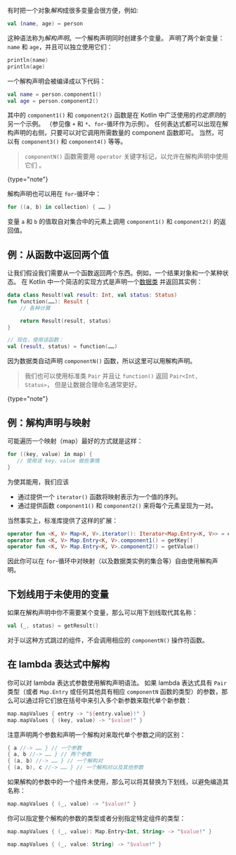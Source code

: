 [//]: # (title: 解构声明)

有时把一个对象*解构*成很多变量会很方便，例如:

```kotlin
val (name, age) = person
```

这种语法称为*解构声明*。一个解构声明同时创建多个变量。
声明了两个新变量： `name` 和 `age`，并且可以独立使用它们：

 ```kotlin
println(name)
println(age)
```

一个解构声明会被编译成以下代码：

```kotlin
val name = person.component1()
val age = person.component2()
```

其中的 `component1()` 和 `component2()` 函数是在 Kotlin 中广泛使用的*约定原则*的另一个示例。
（参见像 `+` 和 `*`、`for`-循环作为示例）。
任何表达式都可以出现在解构声明的右侧，只要可以对它调用所需数量的 component
函数即可。 当然，可以有 `component3()` 和 `component4()` 等等。

> `componentN()` 函数需要用 `operator` 关键字标记，以允许在解构声明中使用它们 
> 。
>
{type="note"}

解构声明也可以用在 `for`-循环中：

```kotlin
for ((a, b) in collection) { …… }
```

变量 `a` 和 `b` 的值取自对集合中的元素上调用 `component1()` 和 `component2()` 的返回值。 

## 例：从函数中返回两个值
 
让我们假设我们需要从一个函数返回两个东西。例如，一个结果对象和一个某种状态。
在 Kotlin 中一个简洁的实现方式是声明一个[数据类](data-classes.md) 并返回其实例：

```kotlin
data class Result(val result: Int, val status: Status)
fun function(……): Result {
    // 各种计算

    return Result(result, status)
}

// 现在，使用该函数：
val (result, status) = function(……)
```

因为数据类自动声明 `componentN()` 函数，所以这里可以用解构声明。

> 我们也可以使用标准类 `Pair` 并且让 `function()` 返回 `Pair<Int, Status>`，
> 但是让数据合理命名通常更好。
>
{type="note"}

## 例：解构声明与映射

可能遍历一个映射（map）最好的方式就是这样：

```kotlin
for ((key, value) in map) {
   // 使用该 key、value 做些事情
}
```

为使其能用，我们应该

* 通过提供一个 `iterator()` 函数将映射表示为一个值的序列。
* 通过提供函数 `component1()` 和 `component2()` 来将每个元素呈现为一对。
  
当然事实上，标准库提供了这样的扩展：

```kotlin
operator fun <K, V> Map<K, V>.iterator(): Iterator<Map.Entry<K, V>> = entrySet().iterator()
operator fun <K, V> Map.Entry<K, V>.component1() = getKey()
operator fun <K, V> Map.Entry<K, V>.component2() = getValue()
```

因此你可以在 `for`-循环中对映射（以及数据类实例的集合等）自由使用解构声明。

## 下划线用于未使用的变量

如果在解构声明中你不需要某个变量，那么可以用下划线取代其名称：

```kotlin
val (_, status) = getResult()
```

对于以这种方式跳过的组件，不会调用相应的 `componentN()` 操作符函数。

## 在 lambda 表达式中解构

你可以对 lambda 表达式参数使用解构声明语法。
如果 lambda 表达式具有 `Pair` 类型（或者 `Map.Entry` 或任何其他具有相应 `componentN` 
函数的类型）的参数，那么可以通过将它们放在括号中来引入多个新参数来取代单个新参数：   

```kotlin
map.mapValues { entry -> "${entry.value}!" }
map.mapValues { (key, value) -> "$value!" }
```

注意声明两个参数和声明一个解构对来取代单个参数之间的区别：  

```kotlin
{ a //-> …… } // 一个参数
{ a, b //-> …… } // 两个参数
{ (a, b) //-> …… } // 一个解构对
{ (a, b), c //-> …… } // 一个解构对以及其他参数
```

如果解构的参数中的一个组件未使用，那么可以将其替换为下划线，以避免编造其名称：

```kotlin
map.mapValues { (_, value) -> "$value!" }
```

你可以指定整个解构的参数的类型或者分别指定特定组件的类型：

```kotlin
map.mapValues { (_, value): Map.Entry<Int, String> -> "$value!" }

map.mapValues { (_, value: String) -> "$value!" }
```


